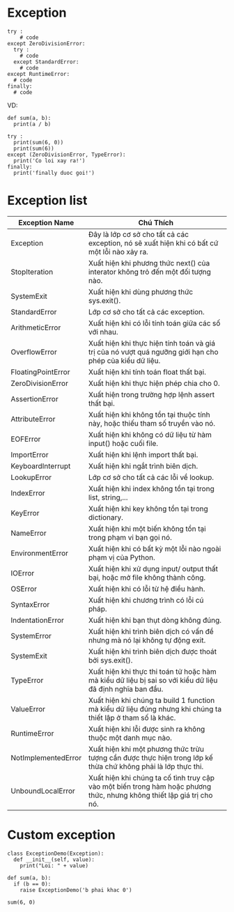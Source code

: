 # Exception

```
try :
    # code
except ZeroDivisionError:
  try :
    # code
  except StandardError:
    # code
except RuntimeError:
  # code
finally:
  # code
```

VD:
```
def sum(a, b):
  print(a / b)

try :
  print(sum(6, 0))
  print(sum(6))
except (ZeroDivisionError, TypeError):
  print('Co loi xay ra!')
finally:
  print('finally duoc goi!')
```

# Exception list

| Exception Name        | Chú Thích                                                                                                        |
|-----------------------|------------------------------------------------------------------------------------------------------------------|
| Exception             | Đây là lớp cơ sở cho tất cả các exception, nó sẽ xuất hiện khi có bất cứ một lỗi nào xảy ra.                      |
| StopIteration         | Xuất hiện khi phương thức next() của interator không trỏ đến một đối tượng nào.                                |
| SystemExit            | Xuất hiện khi dùng phương thức sys.exit().                                                                       |
| StandardError         | Lớp cơ sở cho tất cả các exception.                                                                             |
| ArithmeticError       | Xuất hiện khi có lỗi tính toán giữa các số với nhau.                                                            |
| OverflowError         | Xuất hiện khi thực hiện tính toán và giá trị của nó vượt quá ngưỡng giới hạn cho phép của kiểu dữ liệu.       |
| FloatingPointError    | Xuất hiện khi tính toán float thất bại.                                                                         |
| ZeroDivisionError     | Xuất hiện khi thực hiện phép chia cho 0.                                                                        |
| AssertionError       | Xuất hiện trong trường hợp lệnh assert thất bại.                                                                |
| AttributeError       | Xuất hiện khi không tồn tại thuộc tính này, hoặc thiếu tham số truyền vào nó.                                   |
| EOFError              | Xuất hiện khi không có dữ liệu từ hàm input() hoặc cuối file.                                                    |
| ImportError           | Xuất hiện khi lệnh import thất bại.                                                                             |
| KeyboardInterrupt    | Xuất hiện khi ngắt trình biên dịch.                                                                              |
| LookupError           | Lớp cơ sở cho tất cả các lỗi về lookup.                                                                        |
| IndexError            | Xuất hiện khi index không tồn tại trong list, string,...                                                         |
| KeyError              | Xuất hiện khi key không tồn tại trong dictionary.                                                               |
| NameError             | Xuất hiện khi một biến không tồn tại trong phạm vi bạn gọi nó.                                                  |
| EnvironmentError      | Xuất hiện khi có bất kỳ một lỗi nào ngoài phạm vị của Python.                                                    |
| IOError               | Xuất hiện khi xử dụng input/ output thất bại, hoặc  mở file không thành công.                                    |
| OSError               | Xuất hiện khi có lỗi từ hệ điều hành.                                                                           |
| SyntaxError           | Xuất hiện khi chương trình có lỗi cú pháp.                                                                       |
| IndentationError      | Xuất hiện khi bạn thụt dòng không đúng.                                                                          |
| SystemError           | Xuất hiện khi trình biên dịch có vấn đề nhưng mà nó lại không tự động exit.                                      |
| SystemExit            | Xuất hiện khi trình biên dịch được thoát bởi sys.exit().                                                         |
| TypeError             | Xuất hiện khi thực thi toán tử hoặc hàm mà kiểu dữ liệu bị sai so với kiểu dữ liệu đã định nghĩa ban đầu.    |
| ValueError            | Xuất hiện khi chúng ta build 1 function mà kiểu dữ liệu đúng nhưng khi chúng ta thiết lập ở tham số là khác.    |
| RuntimeError          | Xuất hiện khi lỗi được sinh ra không thuộc một danh mục nào.                                                     |
| NotImplementedError  | Xuất hiện khi một phương thức trừu tượng cần được thực hiện trong lớp kế thừa chứ không phải là lớp thực thi. |
| UnboundLocalError     | Xuất hiện khi chúng ta cố tình truy cập vào một biến trong hàm hoặc phương thức, nhưng không thiết lập giá trị cho nó. |

# Custom exception

```
class ExceptionDemo(Exception):
  def __init__(self, value):
    print("Loi: " + value)

def sum(a, b):
  if (b == 0):
    raise ExceptionDemo('b phai khac 0')

sum(6, 0)
```
